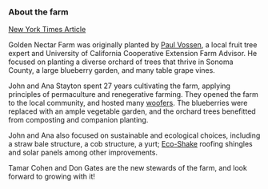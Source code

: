 ### About the farm

[New York Times Article](https://www.nytimes.com/2008/06/01/travel/01explorer.html?ei=5087&em&en=e4cc1870b1d8e566&ex=1212379200)  

Golden Nectar Farm was originally planted by [Paul Vossen](http://www.paulvossen.com/), a local fruit tree expert and University of California Cooperative Extension Farm Advisor.  He focused on planting a diverse orchard of trees that thrive in Sonoma County, a large blueberry garden, and many table grape vines.

John and Ana Stayton spent 27 years cultivating the farm, applying principles of permaculture and renegerative farming.  They opened the farm to the local community, and hosted many [woofers](https://wwoof.net/).  The blueberries were replaced with an ample vegetable garden, and the orchard trees benefitted from composting and companion planting.

John and Ana also focused on sustainable and ecological choices, including a straw bale structure, a cob structure, a yurt; [Eco-Shake](https://www.ecoshakeshingles.com/) roofing shingles and solar panels among other improvements.

Tamar Cohen and Don Gates are the new stewards of the farm, and look forward to growing with it!